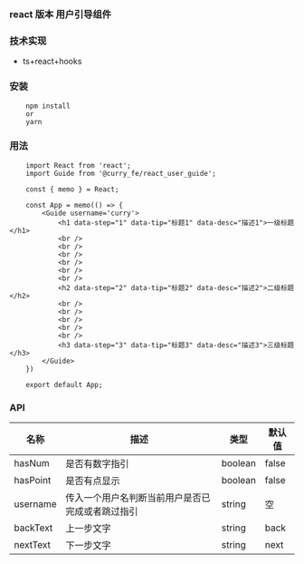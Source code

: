 <!--
 * @Author: your name
 * @Date: 2020-05-21 15:57:53
 * @LastEditTime: 2020-05-21 17:18:03
 * @LastEditors: Please set LastEditors
 * @Description: In User Settings Edit
 * @FilePath: /user-guide/README.md
--> 
### react 版本 用户引导组件

### 技术实现
+ ts+react+hooks



### 安装
```
    npm install
    or 
    yarn 
```

### 用法
```tsx
    import React from 'react';
    import Guide from '@curry_fe/react_user_guide';

    const { memo } = React;

    const App = memo(() => {
        <Guide username='curry'>
            <h1 data-step="1" data-tip="标题1" data-desc="描述1">一级标题</h1>
            <br />
            <br />
            <br />
            <br />
            <br />
            <br />
            <h2 data-step="2" data-tip="标题2" data-desc="描述2">二级标题</h2>
            <br />
            <br />
            <br />
            <br />
            <br />
            <h3 data-step="3" data-tip="标题3" data-desc="描述3">三级标题</h3>
        </Guide>
    })

    export default App;
```

### API
| 名称 | 描述 | 类型 | 默认值 | 
|  ---   |  ---  |  ---  |  ---  |
| hasNum | 是否有数字指引 | boolean | false |
| hasPoint | 是否有点显示 | boolean | false |
| username | 传入一个用户名判断当前用户是否已完成或者跳过指引|string|空|
| backText | 上一步文字| string| back|
|nextText | 下一步文字 | string | next | 